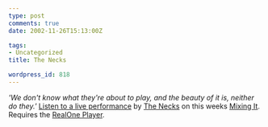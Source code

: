 ```yaml
---
type: post
comments: true
date: 2002-11-26T15:13:00Z

tags:
- Uncategorized
title: The Necks

wordpress_id: 818
---
```


_'We don't know what they're about to play, and the beauty of it is, neither do they.'_ [Listen to a live performance](http://www.bbc.co.uk/radio/aod/radio3_aod.shtml?mixingit) by [The Necks](http://www.thenecks.com/) on this weeks [Mixing It](http://www.bbc.co.uk/radio3/world/mixingit.shtml). Requires the [RealOne Player](http://www.real.com).

